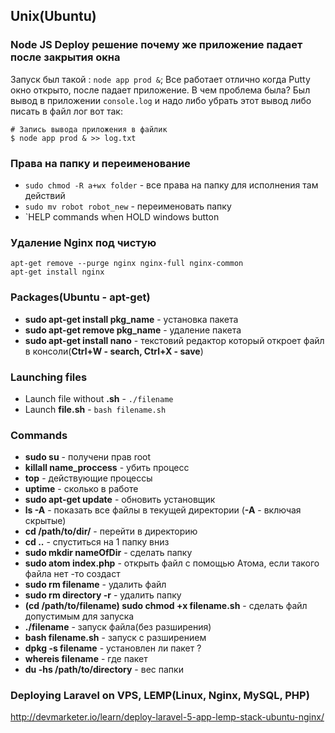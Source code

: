 ## Unix(Ubuntu)

### Node JS Deploy решение почему же приложение падает после закрытия окна
Запуск был такой : `node app prod &`; Все работает отлично когда Putty окно открыто, после падает приложение. В чем проблема была? Был вывод в приложении `console.log` и надо либо убрать этот вывод либо писать в файл лог вот так:
```
# Запись вывода приложения в файлик
$ node app prod & >> log.txt
```

### Права на папку и переименование
* `sudo chmod -R a+wx folder` - все права на папку для исполнения там действий
* `sudo mv robot robot_new` - переименовать папку
* `HELP commands  when HOLD windows button

### Удаление Nginx под чистую 
```
apt-get remove --purge nginx nginx-full nginx-common
apt-get install nginx
```

### Packages(Ubuntu - apt-get)
* **sudo apt-get install pkg_name** - установка пакета
* **sudo apt-get remove pkg_name** - удаление пакета
* **sudo apt-get install nano** - текстовий редактор который откроет файл в консоли(**Ctrl+W - search, Ctrl+X - save**)

### Launching files
* Launch file without **.sh** - `./filename`
* Launch **file.sh** - `bash filename.sh`


### Commands
* **sudo su** - получени прав root
* **killall name_proccess** - убить процесс
* **top** - действующие процессы
* **uptime** - сколько в работе 
* **sudo apt-get update** - обновить установщик
* **ls -A** - показать все файлы в текущей директории (**-А** - включая скрытые)
* **cd /path/to/dir/** - перейти в директорию
* **cd ..** - спуститься на 1 папку вниз
* **sudo mkdir nameOfDir** - сделать папку 
* **sudo atom index.php** - открыть файл с помощью Атома, если такого файла нет -то создаст
* **sudo rm filename** - удалить файл
* **sudo rm directory -r** -  удалить папку
* **(cd /path/to/filename) sudo chmod +x filename.sh** - сделать файл допустимым для запуска
* **./filename** - запуск файла(без разширения)
* **bash filename.sh** - запуск с разширением
* **dpkg -s filename** - установлен ли пакет ?
* **whereis filename** - где пакет
* **du -hs /path/to/directory** - вес папки
 

### Deploying Laravel on VPS, LEMP(Linux, Nginx, MySQL, PHP)
http://devmarketer.io/learn/deploy-laravel-5-app-lemp-stack-ubuntu-nginx/

